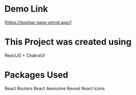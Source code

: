 # Demo Link
[https://bootup-sage.vercel.app/]

# This Project was created using
ReactJS + ChakraUI

# Packages Used
React Routers
React Awesome Reveal
React Icons



